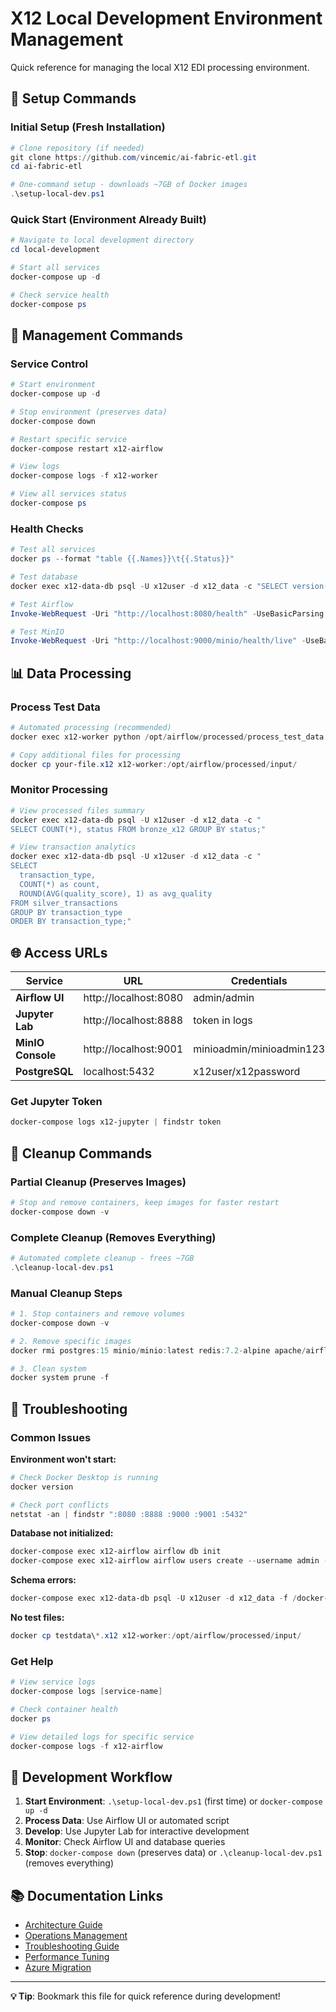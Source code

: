 # X12 Local Development Environment Management

Quick reference for managing the local X12 EDI processing environment.

## 🚀 **Setup Commands**

### Initial Setup (Fresh Installation)
```powershell
# Clone repository (if needed)
git clone https://github.com/vincemic/ai-fabric-etl.git
cd ai-fabric-etl

# One-command setup - downloads ~7GB of Docker images
.\setup-local-dev.ps1
```

### Quick Start (Environment Already Built)
```powershell
# Navigate to local development directory
cd local-development

# Start all services
docker-compose up -d

# Check service health
docker-compose ps
```

## 🔧 **Management Commands**

### Service Control
```powershell
# Start environment
docker-compose up -d

# Stop environment (preserves data)
docker-compose down

# Restart specific service
docker-compose restart x12-airflow

# View logs
docker-compose logs -f x12-worker

# View all services status
docker-compose ps
```

### Health Checks
```powershell
# Test all services
docker ps --format "table {{.Names}}\t{{.Status}}"

# Test database
docker exec x12-data-db psql -U x12user -d x12_data -c "SELECT version();"

# Test Airflow
Invoke-WebRequest -Uri "http://localhost:8080/health" -UseBasicParsing

# Test MinIO
Invoke-WebRequest -Uri "http://localhost:9000/minio/health/live" -UseBasicParsing
```

## 📊 **Data Processing**

### Process Test Data
```powershell
# Automated processing (recommended)
docker exec x12-worker python /opt/airflow/processed/process_test_data.py

# Copy additional files for processing
docker cp your-file.x12 x12-worker:/opt/airflow/processed/input/
```

### Monitor Processing
```powershell
# View processed files summary
docker exec x12-data-db psql -U x12user -d x12_data -c "
SELECT COUNT(*), status FROM bronze_x12 GROUP BY status;"

# View transaction analytics
docker exec x12-data-db psql -U x12user -d x12_data -c "
SELECT 
  transaction_type,
  COUNT(*) as count,
  ROUND(AVG(quality_score), 1) as avg_quality
FROM silver_transactions 
GROUP BY transaction_type 
ORDER BY transaction_type;"
```

## 🌐 **Access URLs**

| **Service** | **URL** | **Credentials** |
|-------------|---------|-----------------|
| **Airflow UI** | http://localhost:8080 | admin/admin |
| **Jupyter Lab** | http://localhost:8888 | token in logs |
| **MinIO Console** | http://localhost:9001 | minioadmin/minioadmin123 |
| **PostgreSQL** | localhost:5432 | x12user/x12password |

### Get Jupyter Token
```powershell
docker-compose logs x12-jupyter | findstr token
```

## 🧹 **Cleanup Commands**

### Partial Cleanup (Preserves Images)
```powershell
# Stop and remove containers, keep images for faster restart
docker-compose down -v
```

### Complete Cleanup (Removes Everything)
```powershell
# Automated complete cleanup - frees ~7GB
.\cleanup-local-dev.ps1
```

### Manual Cleanup Steps
```powershell
# 1. Stop containers and remove volumes
docker-compose down -v

# 2. Remove specific images
docker rmi postgres:15 minio/minio:latest redis:7.2-alpine apache/airflow:2.7.0-python3.11 jupyter/pyspark-notebook:latest

# 3. Clean system
docker system prune -f
```

## 🚨 **Troubleshooting**

### Common Issues

**Environment won't start:**
```powershell
# Check Docker Desktop is running
docker version

# Check port conflicts
netstat -an | findstr ":8080 :8888 :9000 :9001 :5432"
```

**Database not initialized:**
```powershell
docker-compose exec x12-airflow airflow db init
docker-compose exec x12-airflow airflow users create --username admin --firstname Admin --lastname User --role Admin --email admin@example.com --password admin
```

**Schema errors:**
```powershell
docker-compose exec x12-data-db psql -U x12user -d x12_data -f /docker-entrypoint-initdb.d/init.sql
```

**No test files:**
```powershell
docker cp testdata\*.x12 x12-worker:/opt/airflow/processed/input/
```

### Get Help
```powershell
# View service logs
docker-compose logs [service-name]

# Check container health
docker ps

# View detailed logs for specific service
docker-compose logs -f x12-airflow
```

## 📝 **Development Workflow**

1. **Start Environment**: `.\setup-local-dev.ps1` (first time) or `docker-compose up -d`
2. **Process Data**: Use Airflow UI or automated script
3. **Develop**: Use Jupyter Lab for interactive development
4. **Monitor**: Check Airflow UI and database queries
5. **Stop**: `docker-compose down` (preserves data) or `.\cleanup-local-dev.ps1` (removes everything)

## 📚 **Documentation Links**

- [Architecture Guide](docs/local-development-architecture.md)
- [Operations Management](docs/operations-management-guide.md)
- [Troubleshooting Guide](docs/troubleshooting-guide.md)
- [Performance Tuning](docs/performance-tuning-guide.md)
- [Azure Migration](docs/azure-migration-guide.md)

---

**💡 Tip**: Bookmark this file for quick reference during development!